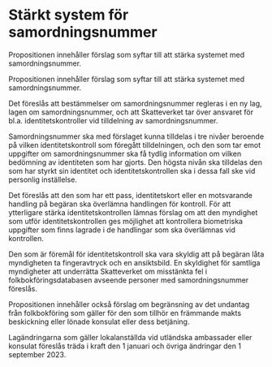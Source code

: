 # Stärkt system för samordningsnummer

Propositionen innehåller förslag som syftar till att stärka systemet med samordningsnummer.

Propositionen innehåller förslag som syftar till att stärka systemet med samordningsnummer.

Det föreslås att bestämmelser om samordningsnummer regleras i en ny lag, lagen om samordningsnummer, och att Skatteverket tar över ansvaret för bl.a. identitetskontroller vid tilldelning av samordningsnummer.

Samordningsnummer ska med förslaget kunna tilldelas i tre nivåer beroende på vilken identitetskontroll som föregått tilldelningen, och den som tar emot uppgifter om samordningsnummer ska få tydlig information om vilken bedömning av identiteten som har gjorts. Den högsta nivån ska tilldelas den som har styrkt sin identitet och identitetskontrollen ska i dessa fall ske vid personlig inställelse.

Det föreslås att den som har ett pass, identitetskort eller en motsvarande handling på begäran ska överlämna handlingen för kontroll. För att ytterligare stärka identitetskontrollen lämnas förslag om att den myndighet som utför identitetskontrollen ges möjlighet att kontrollera biometriska uppgifter som finns lagrade i de handlingar som ska överlämnas vid kontrollen.

Den som är föremål för identitetskontroll ska vara skyldig att på begäran låta myndigheten ta fingeravtryck och en ansiktsbild. En skyldighet för samtliga myndigheter att underrätta Skatteverket om misstänkta fel i folkbokföringsdatabasen avseende personer med samordningsnummer föreslås.

Propositionen innehåller också förslag om begränsning av det undantag från folkbokföring som gäller för den som tillhör en främmande makts beskickning eller lönade konsulat eller dess betjäning.

Lagändringarna som gäller lokalanställda vid utländska ambassader eller konsulat föreslås träda i kraft den 1 januari och övriga ändringar den 1 september 2023.

